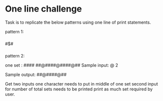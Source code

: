 # One line challenge

Task is to replicate the below patterns using one line of print statements.

pattern 1:

###
#$#
###

pattern 2:

one set : ##<char entered by user>##
##@####@####@##
Sample input: @
	      2

Sample output: ##@####@##

Get two inputs
one character needs to put in middle of one set
second input for number of total sets needs to be printed
print as much set required by user. 
